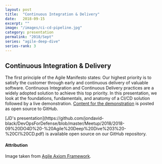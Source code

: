 ```yaml
---
layout: post
title:  "Continuous Integration & Delivery"
date:   2018-09-15
excerpt: ""
image: "/images/ci-cd-pipeline.jpg"
category: presentation
permalink: "2018/Sept"
series: "agile-deep-dive"
series-rank: 3
---
```


## Continuous Integration & Delivery

The first principle of the Agile Manifesto states: Our highest priority is to satisfy the customer through early and continuous delivery
of valuable software.  Continuous Integration and Continuous Delivery practices are a widely adopted solution to achieve this 
top priority.  In this presentation, we look at the foundations, fundamentals, and anatomy of a CI/CD solution followed by
a live demonstration.  <a href="https://github.com/DevOpsForDefense/DevOps8Ball">Content for the demonstration</a> is posted as open source to GitHub. 
									

<div class="box" markdown="1">
[JD's presentation](https://github.com/jondavid-black/DevOpsForDefense/blob/master/Meetup/2018/2018-09%20DO4D%20-%20Agile%20Deep%20Dive%203%20-%20CI%20CD.pdf) is available open source on our GitHub repository.
</div>

#### Attribution

Image taken from [Agile Axiom Framework](https://agileaxiomframework.com/automated_release.html).
